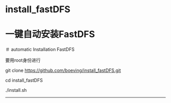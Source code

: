 # install_fastDFS

# 一键自动安装FastDFS

＃ automatic Installation FastDFS

要用root身份进行

git clone https://github.com/boeving/install_fastDFS.git

cd install_fastDFS

./install.sh


---
